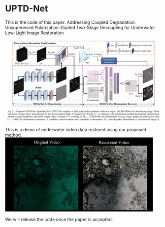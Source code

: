 # UPTD-Net 
This is the code of this paper: Addressing Coupled Degradation: Unsupervised Polarization-Guided Two-Stage Decoupling for Underwater Low-Light Image Restoration

![image](https://github.com/fxt-kby/PTWD-Net/blob/main/Figs/flowchart_1.png)

This is a demo of underwater video data restored using our proposed method.
![video1](https://github.com/fxt-kby/PTWD-Net/blob/main/Figs/video1.gif)

We will release the code once the paper is accepted.
